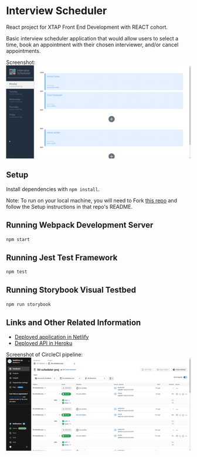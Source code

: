 # Interview Scheduler

React project for XTAP Front End Development with REACT cohort.

Basic interview scheduler application that would allow users to select a time, book an appointment with their chosen interviewer, and/or cancel appointments.

Screenshot:
![Screenshot of the Application on Load](https://github.com/beatrice-yu/lhl-scheduler-proj/blob/master/screenshot.png?raw=true)

## Setup

Install dependencies with `npm install`.

Note: To run on your local machine, you will need to Fork [this repo](https://github.com/lighthouse-labs/scheduler-api) and follow the Setup instructions in that repo's README.

## Running Webpack Development Server

```sh
npm start
```

## Running Jest Test Framework

```sh
npm test
```

## Running Storybook Visual Testbed

```sh
npm run storybook
```

## Links and Other Related Information

- [Deployed application in Netlify](https://61fddf36de6fbb518c22560c--heuristic-banach-857157.netlify.app/)
- [Deployed API in Heroku](https://lhl-scheduler-proj.herokuapp.com/)

Screenshot of CircleCI pipeline:
![Screenshot of CircleCI pipeline](https://github.com/beatrice-yu/lhl-scheduler-proj/blob/master/docs/circleci.png?raw=true)